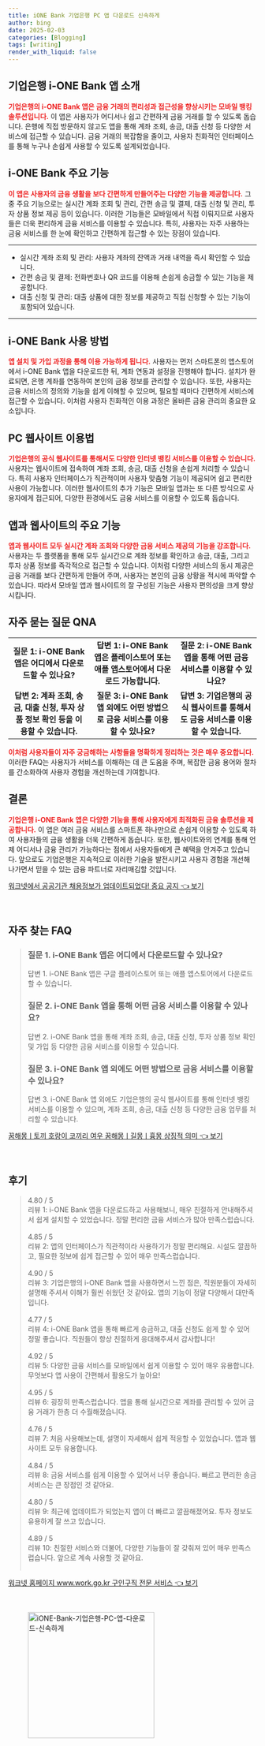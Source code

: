 ```yaml
---
title: iONE Bank 기업은행 PC 앱 다운로드 신속하게
author: bing
date: 2025-02-03
categories: [Blogging]
tags: [writing]
render_with_liquid: false
---
```



<h2 id='기업은행_i-ONE_Bank_앱_소개'>기업은행 i-ONE Bank 앱 소개</h2>

<p><b><span style="color: #ee2323;">기업은행의 i-ONE Bank 앱은 금융 거래의 편리성과 접근성을 향상시키는 모바일 뱅킹 솔루션입니다.</span></b> 이 앱은 사용자가 어디서나 쉽고 간편하게 금융 거래를 할 수 있도록 돕습니다. 은행에 직접 방문하지 않고도 앱을 통해 계좌 조회, 송금, 대출 신청 등 다양한 서비스에 접근할 수 있습니다. 금융 거래의 복잡함을 줄이고, 사용자 친화적인 인터페이스를 통해 누구나 손쉽게 사용할 수 있도록 설계되었습니다.</p>

<h2 id='i-ONE_Bank_주요_기능'>i-ONE Bank 주요 기능</h2>

<p><b><span style="color: #ee2323;">이 앱은 사용자의 금융 생활을 보다 간편하게 만들어주는 다양한 기능을 제공합니다.</span></b> 그 중 주요 기능으로는 실시간 계좌 조회 및 관리, 간편 송금 및 결제, 대출 신청 및 관리, 투자 상품 정보 제공 등이 있습니다. 이러한 기능들은 모바일에서 직접 이뤄지므로 사용자들은 더욱 편리하게 금융 서비스를 이용할 수 있습니다. 특히, 사용자는 자주 사용하는 금융 서비스를 한 눈에 확인하고 간편하게 접근할 수 있는 장점이 있습니다.</p>

<hr />

<ul>
    <li>실시간 계좌 조회 및 관리: 사용자 계좌의 잔액과 거래 내역을 즉시 확인할 수 있습니다.</li>
    <li>간편 송금 및 결제: 전화번호나 QR 코드를 이용해 손쉽게 송금할 수 있는 기능을 제공합니다.</li>
    <li>대출 신청 및 관리: 대출 상품에 대한 정보를 제공하고 직접 신청할 수 있는 기능이 포함되어 있습니다.</li>
</ul>

<hr />

<h2 id='i-ONE_Bank_사용_방법'>i-ONE Bank 사용 방법</h2>

<p><b><span style="color: #ee2323;">앱 설치 및 가입 과정을 통해 이용 가능하게 됩니다.</span></b> 사용자는 먼저 스마트폰의 앱스토어에서 i-ONE Bank 앱을 다운로드한 뒤, 계좌 연동과 설정을 진행해야 합니다. 설치가 완료되면, 은행 계좌를 연동하여 본인의 금융 정보를 관리할 수 있습니다. 또한, 사용자는 금융 서비스의 정의와 기능을 쉽게 이해할 수 있으며, 필요할 때마다 간편하게 서비스에 접근할 수 있습니다. 이처럼 사용자 친화적인 이용 과정은 올바른 금융 관리의 중요한 요소입니다.</p>

<h2 id='PC_웹사이트_이용법'>PC 웹사이트 이용법</h2>

<p><b><span style="color: #ee2323;">기업은행의 공식 웹사이트를 통해서도 다양한 인터넷 뱅킹 서비스를 이용할 수 있습니다.</span></b> 사용자는 웹사이트에 접속하여 계좌 조회, 송금, 대출 신청을 손쉽게 처리할 수 있습니다. 특히 사용자 인터페이스가 직관적이며 사용자 맞춤형 기능이 제공되어 쉽고 편리한 사용이 가능합니다. 이러한 웹사이트의 추가 기능은 모바일 앱과는 또 다른 방식으로 사용자에게 접근되어, 다양한 환경에서도 금융 서비스를 이용할 수 있도록 돕습니다.</p>

<h2 id='앱과_웹사이트의_주요_기능'>앱과 웹사이트의 주요 기능</h2>

<p><b><span style="color: #ee2323;">앱과 웹사이트 모두 실시간 계좌 조회와 다양한 금융 서비스 제공의 기능을 강조합니다.</span></b> 사용자는 두 플랫폼을 통해 모두 실시간으로 계좌 정보를 확인하고 송금, 대출, 그리고 투자 상품 정보를 즉각적으로 접근할 수 있습니다. 이처럼 다양한 서비스의 동시 제공은 금융 거래를 보다 간편하게 만들어 주며, 사용자는 본인의 금융 상황을 적시에 파악할 수 있습니다. 따라서 모바일 앱과 웹사이트의 잘 구성된 기능은 사용자 편의성을 크게 향상시킵니다.</p>

<h2 id='자주_묻는_질문_QNA'>자주 묻는 질문 QNA</h2>

<table>
    <tr>
        <td style="text-align: center; height: 17px;"><b>질문 1: i-ONE Bank 앱은 어디에서 다운로드할 수 있나요?</b></td>
        <td style="text-align: center; height: 17px;"><b>답변 1: i-ONE Bank 앱은 플레이스토어 또는 애플 앱스토어에서 다운로드 가능합니다.</b></td>
        <td style="text-align: center; height: 17px;"><b>질문 2: i-ONE Bank 앱을 통해 어떤 금융 서비스를 이용할 수 있나요?</b></td>
    </tr>
    <tr>
        <td style="text-align: center; height: 17px;"><b>답변 2: 계좌 조회, 송금, 대출 신청, 투자 상품 정보 확인 등을 이용할 수 있습니다.</b></td>
        <td style="text-align: center; height: 17px;"><b>질문 3: i-ONE Bank 앱 외에도 어떤 방법으로 금융 서비스를 이용할 수 있나요?</b></td>
        <td style="text-align: center; height: 17px;"><b>답변 3: 기업은행의 공식 웹사이트를 통해서도 금융 서비스를 이용할 수 있습니다.</b></td>
    </tr>
</table>

<p><b><span style="color: #ee2323;">이처럼 사용자들이 자주 궁금해하는 사항들을 명확하게 정리하는 것은 매우 중요합니다.</span></b> 이러한 FAQ는 사용자가 서비스를 이해하는 데 큰 도움을 주며, 복잡한 금융 용어와 절차를 간소화하여 사용자 경험을 개선하는데 기여합니다.</p>

<h2 id='결론'>결론</h2>

<p><b><span style="color: #ee2323;">기업은행 i-ONE Bank 앱은 다양한 기능을 통해 사용자에게 최적화된 금융 솔루션을 제공합니다.</span></b> 이 앱은 여러 금융 서비스를 스마트폰 하나만으로 손쉽게 이용할 수 있도록 하여 사용자들의 금융 생활을 더욱 간편하게 돕습니다. 또한, 웹사이트와의 연계를 통해 언제 어디서나 금융 관리가 가능하다는 점에서 사용자들에게 큰 혜택을 안겨주고 있습니다. 앞으로도 기업은행은 지속적으로 이러한 기술을 발전시키고 사용자 경험을 개선해 나가면서 믿을 수 있는 금융 파트너로 자리매김할 것입니다.</p>


<p><a class="click-button" title="워크넷에서 공공기관 채용정보가 업데이트되었다! 중요 공지" href="https://blackassets.github.io/posts/%EC%9B%8C%ED%81%AC%EB%84%B7%EC%97%90%EC%84%9C-%EA%B3%B5%EA%B3%B5%EA%B8%B0%EA%B4%80-%EC%B1%84%EC%9A%A9%EC%A0%95%EB%B3%B4%EA%B0%80-%EC%97%85%EB%8D%B0%EC%9D%B4%ED%8A%B8%EB%90%98%EC%97%88%EB%8B%A4!-%EC%A4%91%EC%9A%94-%EA%B3%B5%EC%A7%80/" rel="dofollow">워크넷에서 공공기관 채용정보가 업데이트되었다! 중요 공지 👈 보기</a></p><br>
<h2 id='자주_찾는_FAQ'>자주 찾는 FAQ</h2>
<div itemscope="" itemtype="https://schema.org/FAQPage"> 
<blockquote> 
<div itemscope="" itemprop="mainEntity" itemtype="https://schema.org/Question"> 
<h3 itemprop="name">질문 1. i-ONE Bank 앱은 어디에서 다운로드할 수 있나요?</h3> 
<div itemscope="" itemprop="acceptedAnswer" itemtype="https://schema.org/Answer"> 
<span itemprop="text"> 
<p>답변 1. i-ONE Bank 앱은 구글 플레이스토어 또는 애플 앱스토어에서 다운로드할 수 있습니다.</p> 
</span> 
</div> 
</div> 
<div itemscope="" itemprop="mainEntity" itemtype="https://schema.org/Question"> 
<h3 itemprop="name">질문 2. i-ONE Bank 앱을 통해 어떤 금융 서비스를 이용할 수 있나요?</h3> 
<div itemscope="" itemprop="acceptedAnswer" itemtype="https://schema.org/Answer"> 
<span itemprop="text"> 
<p>답변 2. i-ONE Bank 앱을 통해 계좌 조회, 송금, 대출 신청, 투자 상품 정보 확인 및 가입 등 다양한 금융 서비스를 이용할 수 있습니다.</p> 
</span> 
</div> 
</div> 
<div itemscope="" itemprop="mainEntity" itemtype="https://schema.org/Question"> 
<h3 itemprop="name">질문 3. i-ONE Bank 앱 외에도 어떤 방법으로 금융 서비스를 이용할 수 있나요?</h3> 
<div itemscope="" itemprop="acceptedAnswer" itemtype="https://schema.org/Answer"> 
<span itemprop="text"> 
<p>답변 3. i-ONE Bank 앱 외에도 기업은행의 공식 웹사이트를 통해 인터넷 뱅킹 서비스를 이용할 수 있으며, 계좌 조회, 송금, 대출 신청 등 다양한 금융 업무를 처리할 수 있습니다.</p> 
</span> 
</div> 
</div> 
</blockquote> 
</div>
<p><a class="click-button" title="꿈해몽ㅣ토끼 호랑이 코끼리 여우 꿈해몽ㅣ길몽ㅣ흉몽 상징적 의미" href="https://blackassets.github.io/posts/%EA%BF%88%ED%95%B4%EB%AA%BD%E3%85%A3%ED%86%A0%EB%81%BC-%ED%98%B8%EB%9E%91%EC%9D%B4-%EC%BD%94%EB%81%BC%EB%A6%AC-%EC%97%AC%EC%9A%B0-%EA%BF%88%ED%95%B4%EB%AA%BD%E3%85%A3%EA%B8%B8%EB%AA%BD%E3%85%A3%ED%9D%89%EB%AA%BD-%EC%83%81%EC%A7%95%EC%A0%81-%EC%9D%98%EB%AF%B8/" rel="dofollow">꿈해몽ㅣ토끼 호랑이 코끼리 여우 꿈해몽ㅣ길몽ㅣ흉몽 상징적 의미 👈 보기</a></p><br>
<h2 id='후기'>후기</h2>
<div itemscope itemtype="https://schema.org/Product">
  <blockquote>
  <div itemprop="review" itemscope itemtype="https://schema.org/Review">
      <div itemprop="reviewRating" itemscope itemtype="https://schema.org/Rating"> <span itemprop="ratingValue">4.80</span> / <span itemprop="bestRating">5</span> </div>
      <span itemprop="reviewBody">리뷰 1: i-ONE Bank 앱을 다운로드하고 사용해보니, 매우 친절하게 안내해주셔서 쉽게 설치할 수 있었습니다. 정말 편리한 금융 서비스가 많아 만족스럽습니다.</span>
  </div>
  <br>
  <div itemprop="review" itemscope itemtype="https://schema.org/Review">
      <div itemprop="reviewRating" itemscope itemtype="https://schema.org/Rating"> <span itemprop="ratingValue">4.85</span> / <span itemprop="bestRating">5</span> </div>
      <span itemprop="reviewBody">리뷰 2: 앱의 인터페이스가 직관적이라 사용하기가 정말 편리해요. 시설도 깔끔하고, 필요한 정보에 쉽게 접근할 수 있어 매우 만족스럽습니다.</span>
  </div>
  <br>
  <div itemprop="review" itemscope itemtype="https://schema.org/Review">
      <div itemprop="reviewRating" itemscope itemtype="https://schema.org/Rating"> <span itemprop="ratingValue">4.90</span> / <span itemprop="bestRating">5</span> </div>
      <span itemprop="reviewBody">리뷰 3: 기업은행의 i-ONE Bank 앱을 사용하면서 느낀 점은, 직원분들이 자세히 설명해 주셔서 이해가 훨씬 쉬웠던 것 같아요. 앱의 기능이 정말 다양해서 대만족입니다.</span>
  </div>
  <br>
  <div itemprop="review" itemscope itemtype="https://schema.org/Review">
      <div itemprop="reviewRating" itemscope itemtype="https://schema.org/Rating"> <span itemprop="ratingValue">4.77</span> / <span itemprop="bestRating">5</span> </div>
      <span itemprop="reviewBody">리뷰 4: i-ONE Bank 앱을 통해 빠르게 송금하고, 대출 신청도 쉽게 할 수 있어 정말 좋습니다. 직원들이 항상 친절하게 응대해주셔서 감사합니다!</span>
  </div>
  <br>
  <div itemprop="review" itemscope itemtype="https://schema.org/Review">
      <div itemprop="reviewRating" itemscope itemtype="https://schema.org/Rating"> <span itemprop="ratingValue">4.92</span> / <span itemprop="bestRating">5</span> </div>
      <span itemprop="reviewBody">리뷰 5: 다양한 금융 서비스를 모바일에서 쉽게 이용할 수 있어 매우 유용합니다. 무엇보다 앱 사용이 간편해서 활용도가 높아요!</span>
  </div>
  <br>
  <div itemprop="review" itemscope itemtype="https://schema.org/Review">
      <div itemprop="reviewRating" itemscope itemtype="https://schema.org/Rating"> <span itemprop="ratingValue">4.95</span> / <span itemprop="bestRating">5</span> </div>
      <span itemprop="reviewBody">리뷰 6: 굉장히 만족스럽습니다. 앱을 통해 실시간으로 계좌를 관리할 수 있어 금융 거래가 한층 더 수월해졌습니다.</span>
  </div>
  <br>
  <div itemprop="review" itemscope itemtype="https://schema.org/Review">
      <div itemprop="reviewRating" itemscope itemtype="https://schema.org/Rating"> <span itemprop="ratingValue">4.76</span> / <span itemprop="bestRating">5</span> </div>
      <span itemprop="reviewBody">리뷰 7: 처음 사용해보는데, 설명이 자세해서 쉽게 적응할 수 있었습니다. 앱과 웹사이트 모두 유용합니다.</span>
  </div>
  <br>
  <div itemprop="review" itemscope itemtype="https://schema.org/Review">
      <div itemprop="reviewRating" itemscope itemtype="https://schema.org/Rating"> <span itemprop="ratingValue">4.84</span> / <span itemprop="bestRating">5</span> </div>
      <span itemprop="reviewBody">리뷰 8: 금융 서비스를 쉽게 이용할 수 있어서 너무 좋습니다. 빠르고 편리한 송금 서비스는 큰 장점인 것 같아요.</span>
  </div>
  <br>
  <div itemprop="review" itemscope itemtype="https://schema.org/Review">
      <div itemprop="reviewRating" itemscope itemtype="https://schema.org/Rating"> <span itemprop="ratingValue">4.80</span> / <span itemprop="bestRating">5</span> </div>
      <span itemprop="reviewBody">리뷰 9: 최근에 업데이트가 되었는지 앱이 더 빠르고 깔끔해졌어요. 투자 정보도 유용하게 잘 쓰고 있습니다.</span>
  </div>
  <br>
  <div itemprop="review" itemscope itemtype="https://schema.org/Review">
      <div itemprop="reviewRating" itemscope itemtype="https://schema.org/Rating"> <span itemprop="ratingValue">4.89</span> / <span itemprop="bestRating">5</span> </div>
      <span itemprop="reviewBody">리뷰 10: 친절한 서비스와 더불어, 다양한 기능들이 잘 갖춰져 있어 매우 만족스럽습니다. 앞으로 계속 사용할 것 같아요.</span>
  </div>
  <br>
  </blockquote>
</div>
<p><a class="click-button" title="워크넷 홈페이지 www.work.go.kr 구인구직 전문 서비스" href="https://blackassets.github.io/posts/%EC%9B%8C%ED%81%AC%EB%84%B7-%ED%99%88%ED%8E%98%EC%9D%B4%EC%A7%80-www.work.go.kr-%EA%B5%AC%EC%9D%B8%EA%B5%AC%EC%A7%81-%EC%A0%84%EB%AC%B8-%EC%84%9C%EB%B9%84%EC%8A%A4/" rel="dofollow">워크넷 홈페이지 www.work.go.kr 구인구직 전문 서비스 👈 보기</a></p><br>
<figure class="image"><img src="https://blackassets.github.io/assets/img/thumbnail/iONE-Bank-기업은행-PC-앱-다운로드-신속하게.webp" alt="iONE-Bank-기업은행-PC-앱-다운로드-신속하게" width="256" height="256"></figure>